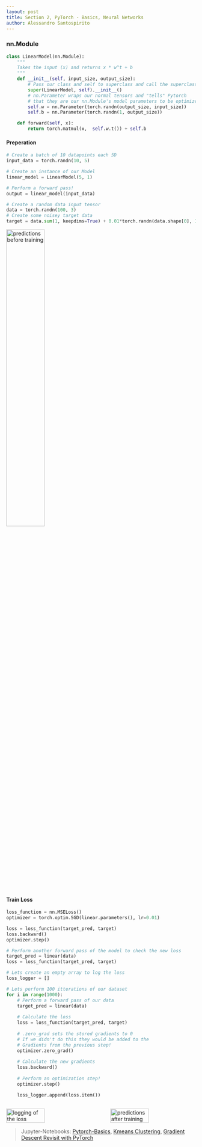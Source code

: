 ```yaml
---
layout: post
title: Section 2, PyTorch - Basics, Neural Networks
author: Alessandro Santospirito
---
```


<div id="markdownContent" markdown="1">

### nn.Module
```python
class LinearModel(nn.Module):
    """
    Takes the input (x) and returns x * w^t + b
    """
    def __init__(self, input_size, output_size):
        # Pass our class and self to superclass and call the superclass's init function
        super(LinearModel, self).__init__() 
        # nn.Parameter wraps our normal tensors and "tells" Pytorch
        # that they are our nn.Module's model parameters to be optimized 
        self.w = nn.Parameter(torch.randn(output_size, input_size))
        self.b = nn.Parameter(torch.randn(1, output_size))

    def forward(self, x):
        return torch.matmul(x,  self.w.t()) + self.b
```
#### Preperation
```python
# Create a batch of 10 datapoints each 5D
input_data = torch.randn(10, 5)

# Create an instance of our Model
linear_model = LinearModel(5, 1)

# Perform a forward pass!
output = linear_model(input_data)

# Create a random data input tensor
data = torch.randn(100, 3)
# Create some noisey target data
target = data.sum(1, keepdims=True) + 0.01*torch.randn(data.shape[0], 1)
```

<img src="{{ site.url }}/images/2_pytorch-basics/predictions-before-training.png" alt="predictions before training" style="width: 45%;"/>

#### Train Loss
```python
loss_function = nn.MSELoss()
optimizer = torch.optim.SGD(linear.parameters(), lr=0.01)

loss = loss_function(target_pred, target)
loss.backward()
optimizer.step()

# Perform another forward pass of the model to check the new loss
target_pred = linear(data)
loss = loss_function(target_pred, target)

# Lets create an empty array to log the loss
loss_logger = []

# Lets perform 100 itterations of our dataset
for i in range(1000):
    # Perform a forward pass of our data
    target_pred = linear(data)
    
    # Calculate the loss
    loss = loss_function(target_pred, target)
    
    # .zero_grad sets the stored gradients to 0
    # If we didn't do this they would be added to the 
    # Gradients from the previous step!
    optimizer.zero_grad()
    
    # Calculate the new gradients
    loss.backward()
    
    # Perform an optimization step!
    optimizer.step()

    loss_logger.append(loss.item())
    
```
<div style="display: flex; justify-content: space-between;">
    <img src="{{ site.url }}/images/2_pytorch-basics/loss-logger.png" alt="logging of the loss" style="width: 45%;"/>
    <img src="{{ site.url }}/images/2_pytorch-basics/predictions-after-training.png" alt="predictions after training" style="width: 45%;"/>
</div>

> Jupyter-Notebooks: [Pytorch-Basics](http://localhost:8888/notebooks/pytorch-tutorial/section2_pytorch_basics/notebooks/Tutorial1_Pytorch_Basics.ipynb), [Kmeans Clustering](http://localhost:8888/notebooks/pytorch-tutorial/section2_pytorch_basics/notebooks/Pytorch1_KMeans.ipynb), [Gradient Descent Revisit with PyTorch](http://localhost:8888/notebooks/pytorch-tutorial/section2_pytorch_basics/notebooks/Pytorch2_Linear_Logistic_Regression_For_Classification.ipynb)
</div>

<script>
  document.addEventListener('DOMContentLoaded', function() {
    const toggle = document.querySelector('.toggle');
    toggle.addEventListener('click', function(e) {
      e.preventDefault();
      this.classList.toggle('toggle-on');
      updateToggleState(this);
    });
  
    function updateToggleState(toggleElement) {
      const isOn = toggleElement.classList.contains('toggle-on');
  
      var iframeContent = document.getElementById('iframeContent');
      var markdownContent = document.getElementById('markdownContent');
      if (isOn) {
        iframeContent.style.display = 'block';
        markdownContent.style.display = 'none';
      } else {
        iframeContent.style.display = 'none';
        markdownContent.style.display = 'block';
      }
    }
  });
</script>